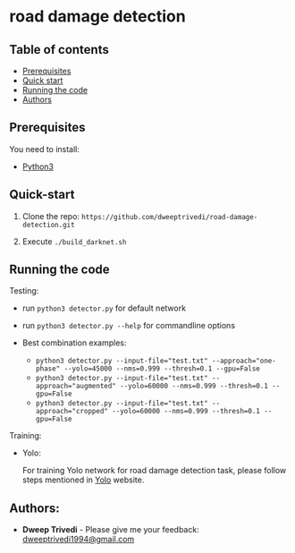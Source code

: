# road damage detection

## Table of contents

- [Prerequisites](#prerequisites)
- [Quick start](#quick-start)
- [Running the code](#running-the-code)
- [Authors](#authors)

## Prerequisites

You need to install:
- [Python3](https://www.python.org/downloads/)

## Quick-start
1. Clone the repo: `https://github.com/dweeptrivedi/road-damage-detection.git`

2. Execute `./build_darknet.sh`

## Running the code

Testing:

- run `python3 detector.py` for default network

- run `python3 detector.py --help` for commandline options

- Best combination examples:
    - `python3 detector.py --input-file="test.txt" --approach="one-phase" --yolo=45000 --nms=0.999 --thresh=0.1 --gpu=False`
    - `python3 detector.py --input-file="test.txt" --approach="augmented" --yolo=60000 --nms=0.999 --thresh=0.1 --gpu=False`
    - `python3 detector.py --input-file="test.txt" --approach="cropped" --yolo=60000 --nms=0.999 --thresh=0.1 --gpu=False`

Training:

- Yolo:

    For training Yolo network for road damage detection task, please follow steps mentioned in [Yolo](https://pjreddie.com/darknet/yolo/) website.

## Authors:
* **Dweep Trivedi** - Please give me your feedback: dweeptrivedi1994@gmail.com
